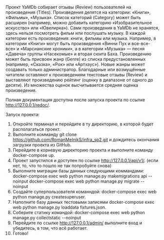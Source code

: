 Проект YaMDb собирает отзывы (Review) пользователей на произведения (Titles). Произведения делятся на категории: «Книги», «Фильмы», «Музыка». Список категорий (Category) может быть расширен (например, можно добавить категорию «Изобразительное искусство» или «Ювелирка»).
Сами произведения в YaMDb не хранятся, здесь нельзя посмотреть фильм или послушать музыку.
В каждой категории есть произведения: книги, фильмы или музыка. Например, в категории «Книги» могут быть произведения «Винни Пух и все-все-все» и «Марсианские хроники», а в категории «Музыка» — песня «Давеча» группы «Насекомые» и вторая сюита Баха. Произведению может быть присвоен жанр (Genre) из списка предустановленных (например, «Сказка», «Рок» или «Артхаус»). Новые жанры может создавать только администратор.
Благодарные или возмущённые читатели оставляют к произведениям текстовые отзывы (Review) и выставляют произведению рейтинг (оценку в диапазоне от одного до десяти). Из множества оценок высчитывается средняя оценка произведения.

Полная документация доступна после запуска проекта по ссылке http://127.0.0.1/redoc/.

Запуск проекта:
1. Откройте терминал и перейдите в ту директорию, в которой будет располагаться проект.
2. Выполните комманду git clone https://github.com/RomanMelnikS/infra_sp2.git и дождитесь окончания загрузки проекта из GitHub.
3. Перейдите в корневую директорию проекта и выполните команду docker-compose up.
4. Проект запустился и доступен по ссылке http://127.0.0.1/api/v1/. (если нет, то, что то пошло не так попробуйте снова)
5. Выполните миграции базы данных следующими коммандами: docker-compose exec web python manage.py makemigrations api --noinput
                                                         docker-compose exec web python manage.py migrate --noinput
6. Создайте суперпользователя команндой: docker-compose exec web python manage.py createsuperuser.
7. Наполните базу данных тестовыми записями docker-compose exec web python manage.py loaddata fixtures.json.
8. Соберите статику командой: docker-compose exec web python manage.py collectstatic --noinput
9. Перейдите по ссылке http://127.0.0.1/admin/ выполните вход и убедитесь, в том, что всё работает.
10. Готово!

